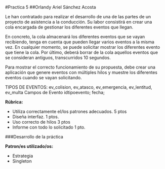 #Practica 5
##Orlandy Ariel Sánchez Acosta

Le han contratado para realizar el desarrollo de una de las partes de un proyecto de asistencia a la conducción.
Su labor consistirá en crear una cola  encargada de gestionar los diferentes eventos que llegan.

En concreto, la cola almacenará los diferentes eventos que se vayan recibiendo, tenga en cuenta que pueden llegar varios eventos a la misma vez.  En cualquier momento, se puede solicitar mostrar los diferentes evento que tiene la cola. Por último, deberá borrar de la cola aquellos eventos que se consideran antiguos, transcurridos 10 segundos.


Para mostrar el correcto funcionamiento de su propuesta, debe crear una aplicación que genere eventos con múltiples hilos y muestre los diferentes eventos  cuando se vayan solicitando.


TIPOS DE EVENTOS: ev_colision, ev_atasco, ev_emergencia, ev_lentitud, ev_multa
Campos de Evento
idtipoevento;
fecha;

**Rúbrica:**

* Utiliza correctamente el/los patrones adecuados. 5 ptos
* Diseña interfaz. 1 ptos.
* Uso correcto de hilos 3 ptos
* Informe con todo lo solicitado 1 pto.

###Desarrollo de la práctica

**Patron/es utilizado/os:**
* Estrategia
* Singleton